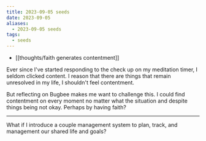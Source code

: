 ```yaml
---
title: 2023-09-05 seeds
date: 2023-09-05
aliases:
  - 2023-09-05 seeds
tags:
  - seeds
---
```

- [[thoughts/faith generates contentment]]

Ever since I've started responding to the check up on my meditation timer, I seldom clicked content. I reason that there are things that remain unresolved in my life, I shouldn't feel contentment.

But reflecting on Bugbee makes me want to challenge this. I could find contentment on every moment no matter what the situation and despite things being not okay. Perhaps by having faith?

---
What if I introduce a couple management system to plan, track, and management our shared life and goals?
